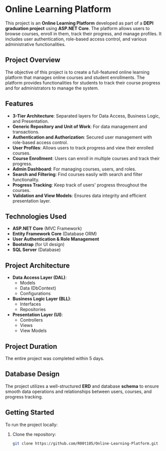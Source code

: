 # Online Learning Platform

This project is an **Online Learning Platform** developed as part of a **DEPI graduation project** using **ASP.NET Core**. The platform allows users to browse courses, enroll in them, track their progress, and manage profiles. It includes user authentication, role-based access control, and various administrative functionalities.

## Project Overview
The objective of this project is to create a full-featured online learning platform that manages online courses and student enrollments. The platform provides functionalities for students to track their course progress and for administrators to manage the system.

## Features
- **3-Tier Architecture**: Separated layers for Data Access, Business Logic, and Presentation.
- **Generic Repository and Unit of Work**: For data management and transactions.
- **Authentication and Authorization**: Secured user management with role-based access control.
- **User Profiles**: Allows users to track progress and view their enrolled courses.
- **Course Enrollment**: Users can enroll in multiple courses and track their progress.
- **Admin Dashboard**: For managing courses, users, and roles.
- **Search and Filtering**: Find courses easily with search and filter functionality.
- **Progress Tracking**: Keep track of users' progress throughout the courses.
- **Validation and View Models**: Ensures data integrity and efficient presentation layer.

## Technologies Used
- **ASP.NET Core** (MVC Framework)
- **Entity Framework Core** (Database ORM)
- **User Authentication & Role Management**
- **Bootstrap** (for UI design)
- **SQL Server** (Database)

## Project Architecture
- **Data Access Layer (DAL)**: 
  - Models
  - Data (DbContext)
  - Configurations
- **Business Logic Layer (BLL)**:
  - Interfaces
  - Repositories
- **Presentation Layer (UI)**:
  - Controllers
  - Views
  - View Models


## Project Duration
The entire project was completed within 5 days.

## Database Design
The project utilizes a well-structured **ERD** and database **schema** to ensure smooth data operations and relationships between users, courses, and progress tracking.

## Getting Started
To run the project locally:

1. Clone the repository:

   ```bash
   git clone https://github.com/R00t105/Online-Learning-Platform.git
